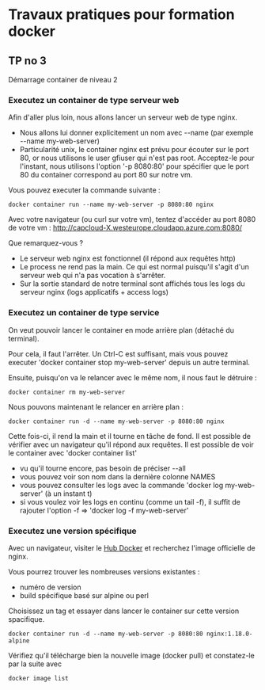 # Travaux pratiques pour formation docker

## TP no 3
Démarrage container de niveau 2


### Executez un container de type serveur web
Afin d'aller plus loin, nous allons lancer un serveur web de type nginx.

* Nous allons lui donner explicitement un nom avec --name (par exemple --name my-web-server)
* Particularité unix, le container nginx est prévu pour écouter sur le port 80, or nous utilisons le user gfiuser qui n'est pas root.
  Acceptez-le pour l'instant, nous utilisons l'option '-p 8080:80' pour spécifier que le port 80 du container correspond au port 80 sur notre vm.

Vous pouvez executer la commande suivante :
```
docker container run --name my-web-server -p 8080:80 nginx
```
Avec votre navigateur (ou curl sur votre vm), tentez d'accéder au port 8080 de votre vm : http://capcloud-X.westeurope.cloudapp.azure.com:8080/

Que remarquez-vous ?
 * Le serveur web nginx est fonctionnel (il répond aux requêtes http)
 * Le process ne rend pas la main. Ce qui est normal puisqu'il s'agit d'un serveur web qui n'a pas vocation à s'arrêter.
 * Sur la sortie standard de notre terminal sont affichés tous les logs du serveur nginx (logs applicatifs + access logs)


### Executez un container de type service
On veut pouvoir lancer le container en mode arrière plan (détaché du terminal).

Pour cela, il faut l'arrêter. Un Ctrl-C est suffisant, mais vous pouvez executer 'docker container stop my-web-server' depuis un autre terminal.

Ensuite, puisqu'on va le relancer avec le même nom, il nous faut le détruire :
```
docker container rm my-web-server
```

Nous pouvons maintenant le relancer en arrière plan :
```
docker container run -d --name my-web-server -p 8080:80 nginx
```

Cette fois-ci, il rend la main et il tourne en tâche de fond.
Il est possible de vérifier avec un navigateur qu'il répond aux requêtes.
Il est possible de voir le container avec 'docker container list' 
  * vu qu'il tourne encore, pas besoin de préciser --all
  * vous pouvez voir son nom dans la dernière colonne NAMES
  * vous pouvez consulter les logs avec la commande 'docker log my-web-server'  (à un instant t)
  * si vous voulez voir les logs en continu (comme un tail -f), il suffit de rajouter l'option -f => 'docker log -f my-web-server'



### Executez une version spécifique
Avec un navigateur, visiter le [Hub Docker](https://hub.docker.com/) et recherchez l'image officielle de nginx.

Vous pourrez trouver les nombreuses versions existantes :
  * numéro de version
  * build spécifique basé sur alpine ou perl

Choisissez un tag et essayer dans lancer le container sur cette version spacifique.
```
docker container run -d --name my-web-server -p 8080:80 nginx:1.18.0-alpine
```


Vérifiez qu'il télécharge bien la nouvelle image (docker pull) et constatez-le par la suite avec
```
docker image list
```


